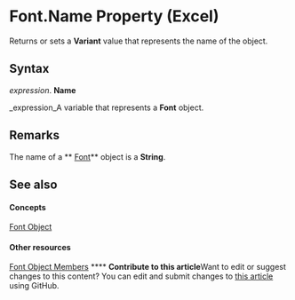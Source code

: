 
# Font.Name Property (Excel)

Returns or sets a  **Variant** value that represents the name of the object.


## Syntax

 _expression_. **Name**

 _expression_A variable that represents a  **Font** object.


## Remarks

The name of a  ** [Font](f4788ba4-1c4c-2f03-4d73-194bc9316825.md)** object is a **String**.


## See also


#### Concepts


 [Font Object](f4788ba4-1c4c-2f03-4d73-194bc9316825.md)
#### Other resources


 [Font Object Members](537d89ae-59c5-0420-029a-32a2c385f02c.md)
****   **Contribute to this article**Want to edit or suggest changes to this content? You can edit and submit changes to  [this article](https://github.com/jhershey00/VBA_Excel_Test/OpenXMLCon/articles/806dc9cb-5be8-1116-fc93-88d6c0106d45.md) using GitHub.

